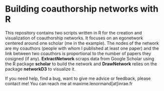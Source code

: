 Building coauthorship networks with R
===================================================================================

This repository contains two scripts written in R for the creation and visualization of coauthorship networks. It focuses on an egonetwork centered around one scholar (me in the example). The nodes of the network are my coauthors (people with whom I published at least one paper) and the link between two coauthors is proportional to the number of papers they cosigned (if any). **ExtractNetwork** scraps data from Google Scholar using the R package **scholar** to build the network and **DrawNetwork** relies on the package **networkD3** to visualize it.
  
If you need help, find a bug, want to give me advice or feedback, please contact me!
You can reach me at maxime.lenormand[at]inrae.fr
